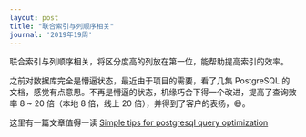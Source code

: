 ```yaml
---
layout: post
title: "联合索引与列顺序相关"
journal: '2019年19周'
---
```


联合索引与列顺序相关，将区分度高的列放在第一位，能帮助提高索引的效率。

之前对数据库完全是懵逼状态，最近由于项目的需要，看了几集 PostgreSQL 的文档，感觉有点意思。不再是懵逼的状态，机缘巧合下得一个改进，提高了查询效率 8 ~ 20 倍（本地 8 倍，线上 20 倍），并得到了客户的表扬，😄。

这里有一篇文章值得一读 [Simple tips for postgresql query optimization](https://dzone.com/articles/simple-tips-for-postgresql-query-optimization)
